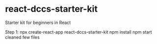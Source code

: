 # react-dccs-starter-kit

Starter kit for beginners in React

Step 1:
npx create-react-app react-dccs-starter-kit
npm install
npm start
cleaned few files
